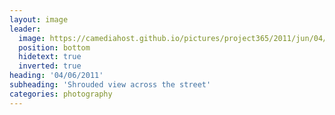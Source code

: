 ```yaml
---
layout: image
leader:
  image: https://camediahost.github.io/pictures/project365/2011/jun/04/040611.jpg
  position: bottom
  hidetext: true
  inverted: true
heading: '04/06/2011'
subheading: 'Shrouded view across the street'
categories: photography
---
```

